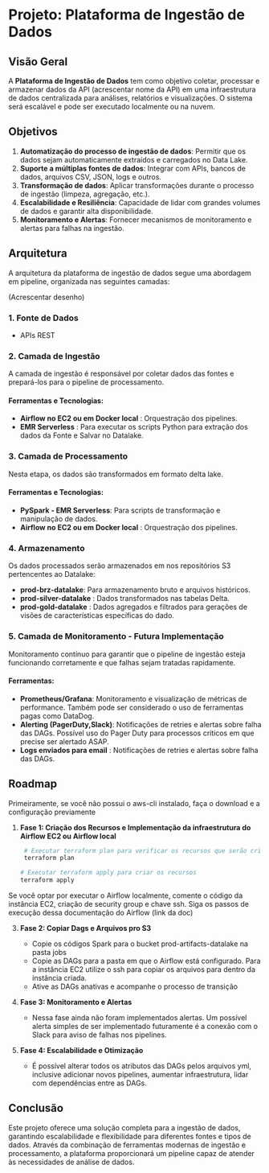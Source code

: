 # Projeto: Plataforma de Ingestão de Dados

## Visão Geral

A **Plataforma de Ingestão de Dados** tem como objetivo coletar, processar e armazenar dados da API (acrescentar nome da API) em uma infraestrutura de dados centralizada para análises, relatórios e visualizações. O sistema será escalável e pode ser executado localmente ou na nuvem.

## Objetivos

1. **Automatização do processo de ingestão de dados**: Permitir que os dados sejam automaticamente extraídos e carregados no Data Lake.
2. **Suporte a múltiplas fontes de dados**: Integrar com APIs, bancos de dados, arquivos CSV, JSON, logs e outros.
3. **Transformação de dados**: Aplicar transformações durante o processo de ingestão (limpeza, agregação, etc.).
4. **Escalabilidade e Resiliência**: Capacidade de lidar com grandes volumes de dados e garantir alta disponibilidade.
5. **Monitoramento e Alertas**: Fornecer mecanismos de monitoramento e alertas para falhas na ingestão.

## Arquitetura

A arquitetura da plataforma de ingestão de dados segue uma abordagem em pipeline, organizada nas seguintes camadas:

(Acrescentar desenho)

### 1. **Fonte de Dados**

- APIs REST

### 2. **Camada de Ingestão**

A camada de ingestão é responsável por coletar dados das fontes e prepará-los para o pipeline de processamento.

#### Ferramentas e Tecnologias:
- **Airflow no EC2 ou em Docker local** : Orquestração dos pipelines.
- **EMR Serverless** : Para executar os scripts Python para extração dos dados da Fonte e Salvar no Datalake.

### 3. **Camada de Processamento**

Nesta etapa, os dados são transformados em formato delta lake.

#### Ferramentas e Tecnologias:
- **PySpark - EMR Serverless**: Para scripts de transformação e manipulação de dados.
- **Airflow no EC2 ou em Docker local** : Orquestração dos pipelines.

### 4. **Armazenamento**

Os dados processados serão armazenados em nos repositórios S3 pertencentes ao Datalake:

- **prod-brz-datalake**: Para armazenamento bruto e arquivos históricos.
- **prod-silver-datalake** : Dados transformados nas tabelas Delta.
- **prod-gold-datalake** : Dados agregados e filtrados para gerações de visões de características específicas do dado.
  
### 5. **Camada de Monitoramento - Futura Implementação**

Monitoramento contínuo para garantir que o pipeline de ingestão esteja funcionando corretamente e que falhas sejam tratadas rapidamente.

#### Ferramentas:
- **Prometheus/Grafana**: Monitoramento e visualização de métricas de performance. Também pode ser considerado o uso de ferramentas pagas como DataDog.
- **Alerting (PagerDuty,Slack)**: Notificações de retries e alertas sobre falha das DAGs. Possível uso do Pager Duty para processos críticos em que precise ser alertado ASAP.
- **Logs enviados para email** : Notificações de retries e alertas sobre falha das DAGs.


## Roadmap
Primeiramente, se você não possui o aws-cli instalado, faça o download e a configuração previamente
1. **Fase 1: Criação dos Recursos e Implementação da infraestrutura do Airflow EC2 ou Airflow local**
     ```bash
      # Executar terraform plan para verificar os recursos que serão criados
      terraform plan
    
     # Executar terraform apply para criar os recursos
     terraform apply

  Se você optar por executar o Airflow localmente, comente o código da instância EC2, criação de security group e chave ssh.
  Siga os passos de execução dessa documentação do Airflow (link da doc)

3. **Fase 2: Copiar Dags e Arquivos pro S3**
   - Copie os códigos Spark para o bucket prod-artifacts-datalake na pasta jobs
   - Copie as DAGs para a pasta em que o Airflow está configurado. Para a instância EC2 utilize o ssh para copiar os arquivos para dentro da instância criada.
   - Ative as DAGs anativas e acompanhe o processo de transição

4. **Fase 3: Monitoramento e Alertas**
   - Nessa fase ainda não foram implementados alertas. Um possível alerta simples de ser implementado futuramente é a conexão com o Slack para aviso de falhas nos pipelines.

5. **Fase 4: Escalabilidade e Otimização**
   - É possível alterar todos os atributos das DAGs pelos arquivos yml, inclusive adicionar novos pipelines, aumentar infraestrutura, lidar com dependências entre as DAGs.

## Conclusão

Este projeto oferece uma solução completa para a ingestão de dados, garantindo escalabilidade e flexibilidade para diferentes fontes e tipos de dados. Através da combinação de ferramentas modernas de ingestão e processamento, a plataforma proporcionará um pipeline capaz de atender às necessidades de análise de dados.
